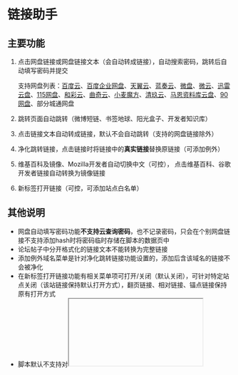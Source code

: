 # 链接助手

## 主要功能

1. 点击网盘链接或网盘链接文本（会自动转成链接），自动搜索密码，跳转后自动填写密码并提交

   支持网盘列表：[百度云](https://pan.baidu.com)、[百度企业网盘](https://eyun.baidu.com)、[天翼云](https://cloud.189.cn)、[蓝奏云](https://www.lanzou.com)、[微盘](https://vdisk.weibo.com)、[微云](https://share.weiyun.com)、[迅雷云盘](https://pan.xunlei.com)、[115网盘](http://115.com)、[和彩云](https://caiyun.139.com)、[曲奇云](https://quqi.com)、[小麦魔方](https://mo.own-cloud.cn)、[清玖云](https://cloud.qingstore.cn)、[马恩资料库云盘](https://pan.mebk.org)、[90网盘](https://www.90pan.com)、部分城通网盘

2. 跳转页面自动跳转（微博短链、书签地球、阳光盒子、开发者知识库）

3. 点击链接文本自动转成链接，默认不会自动跳转（支持的网盘链接除外）

4. 净化跳转链接，点击链接时将链接中的**真实链接**替换原链接（可添加例外）

5. 维基百科及镜像、Mozilla开发者自动切换中文（可控）， 点击维基百科、谷歌开发者链接自动转换为镜像链接

6. 新标签打开链接（可控，可添加站点白名单）

## 其他说明

* 网盘自动填写密码功能**不支持云查询密码**，也不记录密码，只会在个别网盘链接不支持添加hash时将密码临时存储在脚本的数据页中
* 论坛帖子中分开格式化的链接文本不能转换为完整链接
* 添加例外域名菜单是针对净化跳转链接功能设置的，添加后含该域名的链接不会被净化
* 在新标签打开链接功能有相关菜单项可打开/关闭（默认关闭），可针对特定站点关闭（该站链接保持默认打开方式），翻页链接、相对链接、锚点链接保持原有打开方式
* 脚本默认不支持对<iframe>页面进行注入，如果需要注入<iframe>页面，可以将脚本头部声明中的 `@noframes` 一行删除掉后保存

## 更新历史

* 2021/3/14-V1.2.9    脚本`run-at`参数由`document-body`改为`document-end`；优化翻页按钮匹配规则; 优化磁力链接文本转链接功能
* 2021/3/12-V1.2.8    更新论坛帖子链接匹配规则，移除论坛帖子链接的`onclick`点击事件；更新文本转链接的正则表达式(支持磁力链接和e2dk)
* 2021/3/10-V1.2.7    更新密码匹配规则；将鼠标事件改为弹起事件以支持文本选中；新增代码块(`<code>`和`<pre>`标签对下)选中文本后转链接功能

* 2021/3/7-V1.2.6     更新Mozilla开发者自动切换中文的选择器

## 功能演示

![网盘自动填写密码](https://gitee.com/oneNorth7/pics/raw/master/picgo/网盘自动填写密码.gif)

## 参考脚本

* [Open the F**king URL Right Now ](https://greasyfork.org/zh-CN/scripts/412612-open-the-f-king-url-right-now)
* [知乎真实链接地址重定向](https://greasyfork.org/zh-CN/scripts/20431-zhihu-link-redirect-fix)
* [Text To link](https://greasyfork.org/zh-CN/scripts/342-text-to-link)
* [网盘自动填写访问码【威力加强版】](https://greasyfork.org/zh-CN/scripts/29762-%E7%BD%91%E7%9B%98%E8%87%AA%E5%8A%A8%E5%A1%AB%E5%86%99%E8%AE%BF%E9%97%AE%E7%A0%81-%E5%A8%81%E5%8A%9B%E5%8A%A0%E5%BC%BA%E7%89%88)

## 个人公众号

![一个北七](https://gitee.com/oneNorth7/pics/raw/master/picgo/一个北七.png)

如果觉得实用的话**敬请关注**一波个人公众号~